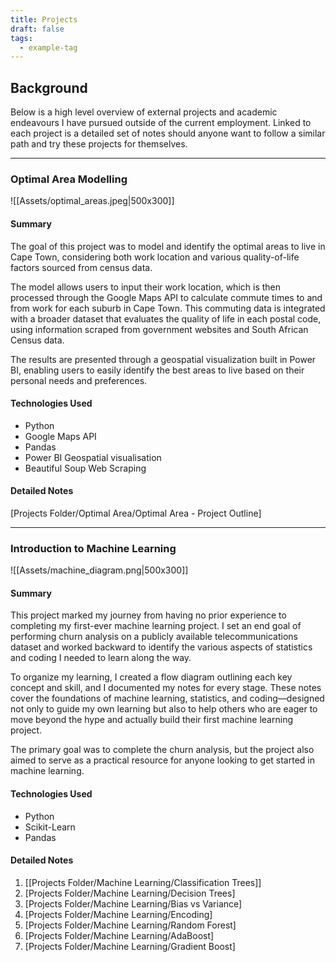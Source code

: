 ```yaml
---
title: Projects
draft: false
tags:
  - example-tag
---
```

## Background

Below is a high level overview of external projects and academic endeavours I have pursued outside of the current employment. Linked to each project is a detailed set of notes should anyone want to follow a similar path and try these projects for themselves.


---


### Optimal Area Modelling

![[Assets/optimal_areas.jpeg|500x300]]


#### Summary
The goal of this project was to model and identify the optimal areas to live in Cape Town, considering both work location and various quality-of-life factors sourced from census data.

The model allows users to input their work location, which is then processed through the Google Maps API to calculate commute times to and from work for each suburb in Cape Town. This commuting data is integrated with a broader dataset that evaluates the quality of life in each postal code, using information scraped from government websites and South African Census data.

The results are presented through a geospatial visualization built in Power BI, enabling users to easily identify the best areas to live based on their personal needs and preferences.

#### Technologies Used
- Python
- Google Maps API
- Pandas
- Power BI Geospatial visualisation
- Beautiful Soup Web Scraping

#### Detailed Notes

[Projects Folder/Optimal Area/Optimal Area - Project Outline]

---

### Introduction to Machine Learning


![[Assets/machine_diagram.png|500x300]]

#### Summary

This project marked my journey from having no prior experience to completing my first-ever machine learning project. I set an end goal of performing churn analysis on a publicly available telecommunications dataset and worked backward to identify the various aspects of statistics and coding I needed to learn along the way.

To organize my learning, I created a flow diagram outlining each key concept and skill, and I documented my notes for every stage. These notes cover the foundations of machine learning, statistics, and coding—designed not only to guide my own learning but also to help others who are eager to move beyond the hype and actually build their first machine learning project.

The primary goal was to complete the churn analysis, but the project also aimed to serve as a practical resource for anyone looking to get started in machine learning.

#### Technologies Used
- Python
- Scikit-Learn
- Pandas

#### Detailed Notes

1. [[Projects Folder/Machine Learning/Classification Trees]]
2. [Projects Folder/Machine Learning/Decision Trees]
3. [Projects Folder/Machine Learning/Bias vs Variance]
4. [Projects Folder/Machine Learning/Encoding]
5. [Projects Folder/Machine Learning/Random Forest]
6. [Projects Folder/Machine Learning/AdaBoost]
7. [Projects Folder/Machine Learning/Gradient Boost]